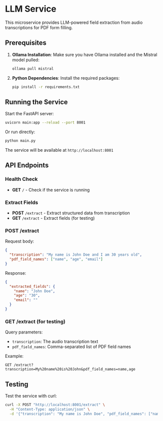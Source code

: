 # LLM Service

This microservice provides LLM-powered field extraction from audio transcriptions for PDF form filling.

## Prerequisites

1. **Ollama Installation**: Make sure you have Ollama installed and the Mistral model pulled:
   ```bash
   ollama pull mistral
   ```

2. **Python Dependencies**: Install the required packages:
   ```bash
   pip install -r requirements.txt
   ```

## Running the Service

Start the FastAPI server:
```bash
uvicorn main:app --reload --port 8001
```

Or run directly:
```bash
python main.py
```

The service will be available at `http://localhost:8001`

## API Endpoints

### Health Check
- **GET** `/` - Check if the service is running

### Extract Fields
- **POST** `/extract` - Extract structured data from transcription
- **GET** `/extract` - Extract fields (for testing)

### POST /extract
Request body:
```json
{
  "transcription": "My name is John Doe and I am 30 years old",
  "pdf_field_names": ["name", "age", "email"]
}
```

Response:
```json
{
  "extracted_fields": {
    "name": "John Doe",
    "age": "30",
    "email": ""
  }
}
```

### GET /extract (for testing)
Query parameters:
- `transcription`: The audio transcription text
- `pdf_field_names`: Comma-separated list of PDF field names

Example:
```
GET /extract?transcription=My%20name%20is%20John&pdf_field_names=name,age
```

## Testing

Test the service with curl:
```bash
curl -X POST "http://localhost:8001/extract" \
  -H "Content-Type: application/json" \
  -d '{"transcription": "My name is John Doe", "pdf_field_names": ["name", "age"]}'
```